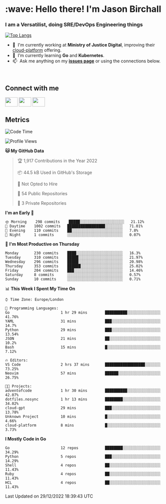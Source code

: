 <h1 align="left" id="jason-title">:wave: Hello there! I'm Jason Birchall</h1>
<h3 align="left">I am a Versatilist, doing SRE/DevOps Engineering things</h3>

[![Top Langs](https://github-readme-stats.vercel.app/api?username=jasonBirchall&show_icons=true&count_private=true&include_all_commits=true&theme=gruvbox)](https://github.com/anuraghazra/github-readme-stats)

- :office: &nbsp;I'm currently working at **Ministry of Justice Digital**, improving their [cloud-platform](https://github.com/ministryofjustice/cloud-platform) offering.
- :seedling: &nbsp;I’m currently learning **Go** and **Kubernetes**.
- :mailbox: &nbsp;Ask me anything on my **[issues page]** or using the connections below.


<br>

<h2>Connect with me</h2>
<p>
<a href="https://twitter.com/jsonBirchall" target="blank"><img align="center" src="https://cdn.jsdelivr.net/npm/simple-icons@3.0.1/icons/twitter.svg" alt="" height="30" width="40" /></a>
<a href="https://keybase.io/json0" target="blank"><img align="center" src="https://cdn.jsdelivr.net/npm/simple-icons@3.0.1/icons/keybase.svg" alt="" height="30" width="40" /></a>
<a href="https://www.reddit.com/user/kakorate" target="blank"><img align="center" src="https://cdn.jsdelivr.net/npm/simple-icons@3.0.1/icons/reddit.svg" alt="" height="30" width="40" /></a>
</p>

<h2>Metrics</h2>

<!--START_SECTION:waka-->
![Code Time](http://img.shields.io/badge/Code%20Time-888%20hrs%2033%20mins-blue)

![Profile Views](http://img.shields.io/badge/Profile%20Views-1-blue)

**🐱 My GitHub Data** 

> 🏆 1,917 Contributions in the Year 2022
 > 
> 📦 44.5 kB Used in GitHub's Storage 
 > 
> 🚫 Not Opted to Hire
 > 
> 📜 54 Public Repositories 
 > 
> 🔑 3 Private Repositories  
 > 
**I'm an Early 🐤** 

```text
🌞 Morning    298 commits    █████░░░░░░░░░░░░░░░░░░░░   21.12% 
🌆 Daytime    1002 commits   █████████████████░░░░░░░░   71.01% 
🌃 Evening    110 commits    ██░░░░░░░░░░░░░░░░░░░░░░░   7.8% 
🌙 Night      1 commits      ░░░░░░░░░░░░░░░░░░░░░░░░░   0.07%

```
📅 **I'm Most Productive on Thursday** 

```text
Monday       230 commits    ████░░░░░░░░░░░░░░░░░░░░░   16.3% 
Tuesday      310 commits    █████░░░░░░░░░░░░░░░░░░░░   21.97% 
Wednesday    296 commits    █████░░░░░░░░░░░░░░░░░░░░   20.98% 
Thursday     353 commits    ██████░░░░░░░░░░░░░░░░░░░   25.02% 
Friday       204 commits    ███░░░░░░░░░░░░░░░░░░░░░░   14.46% 
Saturday     8 commits      ░░░░░░░░░░░░░░░░░░░░░░░░░   0.57% 
Sunday       10 commits     ░░░░░░░░░░░░░░░░░░░░░░░░░   0.71%

```


📊 **This Week I Spent My Time On** 

```text
⌚︎ Time Zone: Europe/London

💬 Programming Languages: 
Go                       1 hr 29 mins        ██████████░░░░░░░░░░░░░░░   41.76% 
YAML                     31 mins             ███░░░░░░░░░░░░░░░░░░░░░░   14.7% 
Python                   29 mins             ███░░░░░░░░░░░░░░░░░░░░░░   13.54% 
JSON                     21 mins             ██░░░░░░░░░░░░░░░░░░░░░░░   10.2% 
Bash                     15 mins             █░░░░░░░░░░░░░░░░░░░░░░░░   7.12%

🔥 Editors: 
VS Code                  2 hrs 37 mins       ██████████████████░░░░░░░   73.25% 
Neovim                   57 mins             ██████░░░░░░░░░░░░░░░░░░░   26.75%

🐱‍💻 Projects: 
adventofcode             1 hr 30 mins        ██████████░░░░░░░░░░░░░░░   42.07% 
dotfiles.nosync          1 hr 13 mins        ████████░░░░░░░░░░░░░░░░░   34.02% 
cloud-gpt                29 mins             ███░░░░░░░░░░░░░░░░░░░░░░   13.78% 
Unknown Project          10 mins             █░░░░░░░░░░░░░░░░░░░░░░░░   4.66% 
cloud-platform           8 mins              █░░░░░░░░░░░░░░░░░░░░░░░░   3.73%

```

**I Mostly Code in Go** 

```text
Go                       12 repos            ████████░░░░░░░░░░░░░░░░░   34.29% 
Python                   5 repos             ███░░░░░░░░░░░░░░░░░░░░░░   14.29% 
Shell                    4 repos             ██░░░░░░░░░░░░░░░░░░░░░░░   11.43% 
Ruby                     4 repos             ██░░░░░░░░░░░░░░░░░░░░░░░   11.43% 
HCL                      4 repos             ██░░░░░░░░░░░░░░░░░░░░░░░   11.43%

```



 Last Updated on 29/12/2022 18:39:43 UTC
<!--END_SECTION:waka-->

<!-- links -->

[issues page]: https://github.com/jasonBirchall/jasonBirchall/issues "jasonBirchall/issues"

